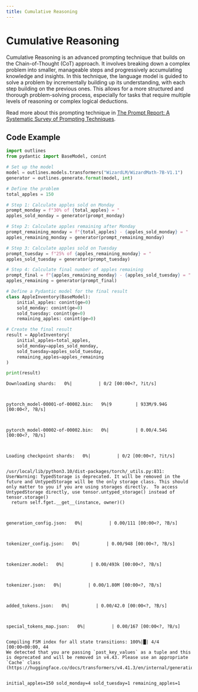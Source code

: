 ```yaml
---
title: Cumulative Reasoning
---
```


# Cumulative Reasoning


Cumulative Reasoning is an advanced prompting technique that builds on the Chain-of-Thought (CoT) approach. It involves breaking down a complex problem into smaller, manageable steps and progressively accumulating knowledge and insights. In this technique, the language model is guided to solve a problem by incrementally building up its understanding, with each step building on the previous ones. This allows for a more structured and thorough problem-solving process, especially for tasks that require multiple levels of reasoning or complex logical deductions.
    
Read more about this prompting technique in [The Prompt Report: A Systematic Survey of Prompting Techniques](https://arxiv.org/abs/2406.06608).


## Code Example





```python
import outlines
from pydantic import BaseModel, conint

# Set up the model
model = outlines.models.transformers("WizardLM/WizardMath-7B-V1.1")
generator = outlines.generate.format(model, int)

# Define the problem
total_apples = 150

# Step 1: Calculate apples sold on Monday
prompt_monday = f"30% of {total_apples} = "
apples_sold_monday = generator(prompt_monday)

# Step 2: Calculate apples remaining after Monday
prompt_remaining_monday = f"{total_apples} - {apples_sold_monday} = "
apples_remaining_monday = generator(prompt_remaining_monday)

# Step 3: Calculate apples sold on Tuesday
prompt_tuesday = f"25% of {apples_remaining_monday} = "
apples_sold_tuesday = generator(prompt_tuesday)

# Step 4: Calculate final number of apples remaining
prompt_final = f"{apples_remaining_monday} - {apples_sold_tuesday} = "
apples_remaining = generator(prompt_final)

# Define a Pydantic model for the final result
class AppleInventory(BaseModel):
    initial_apples: conint(ge=0)
    sold_monday: conint(ge=0)
    sold_tuesday: conint(ge=0)
    remaining_apples: conint(ge=0)

# Create the final result
result = AppleInventory(
    initial_apples=total_apples,
    sold_monday=apples_sold_monday,
    sold_tuesday=apples_sold_tuesday,
    remaining_apples=apples_remaining
)

print(result)
```


    Downloading shards:   0%|          | 0/2 [00:00<?, ?it/s]



    pytorch_model-00001-of-00002.bin:   9%|9         | 933M/9.94G [00:00<?, ?B/s]



    pytorch_model-00002-of-00002.bin:   0%|          | 0.00/4.54G [00:00<?, ?B/s]



    Loading checkpoint shards:   0%|          | 0/2 [00:00<?, ?it/s]


    /usr/local/lib/python3.10/dist-packages/torch/_utils.py:831: UserWarning: TypedStorage is deprecated. It will be removed in the future and UntypedStorage will be the only storage class. This should only matter to you if you are using storages directly.  To access UntypedStorage directly, use tensor.untyped_storage() instead of tensor.storage()
      return self.fget.__get__(instance, owner)()



    generation_config.json:   0%|          | 0.00/111 [00:00<?, ?B/s]



    tokenizer_config.json:   0%|          | 0.00/948 [00:00<?, ?B/s]



    tokenizer.model:   0%|          | 0.00/493k [00:00<?, ?B/s]



    tokenizer.json:   0%|          | 0.00/1.80M [00:00<?, ?B/s]



    added_tokens.json:   0%|          | 0.00/42.0 [00:00<?, ?B/s]



    special_tokens_map.json:   0%|          | 0.00/167 [00:00<?, ?B/s]


    Compiling FSM index for all state transitions: 100%|█| 4/4 [00:00<00:00, 44
    We detected that you are passing `past_key_values` as a tuple and this is deprecated and will be removed in v4.43. Please use an appropriate `Cache` class (https://huggingface.co/docs/transformers/v4.41.3/en/internal/generation_utils#transformers.Cache)


    initial_apples=150 sold_monday=4 sold_tuesday=1 remaining_apples=1

